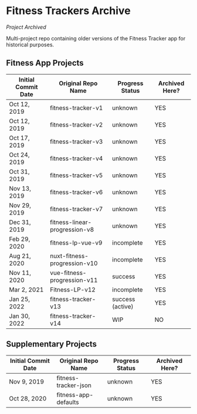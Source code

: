 # Fitness Trackers Archive

_Project Archived_

Multi-project repo containing older versions of the Fitness Tracker app for historical purposes.

## Fitness App Projects

Initial Commit Date | Original Repo Name | Progress Status | Archived Here?
--- | --- | --- | ---
Oct 12, 2019 | fitness-tracker-v1 | unknown | YES
Oct 12, 2019 | fitness-tracker-v2 | unknown | YES
Oct 17, 2019 | fitness-tracker-v3 | unknown | YES
Oct 24, 2019 | fitness-tracker-v4 | unknown | YES
Oct 31, 2019 | fitness-tracker-v5 | unknown | YES
Nov 13, 2019 | fitness-tracker-v6 | unknown | YES
Nov 29, 2019 | fitness-tracker-v7 | unknown | YES
Dec 31, 2019 | fitness-linear-progression-v8 | unknown | YES
Feb 29, 2020 | fitness-lp-vue-v9 | incomplete | YES
Aug 21, 2020 | nuxt-fitness-progression-v10 | incomplete | YES
Nov 11, 2020 | vue-fitness-progression-v11 | success | YES
Mar 2, 2021 | Fitness-LP-v12 | incomplete | YES
Jan 25, 2022 | fitness-tracker-v13 | success (active) | YES
Jan 30, 2022 | fitness-tracker-v14 | WIP | NO

## Supplementary Projects

Initial Commit Date | Original Repo Name | Progress Status | Archived Here?
--- | --- | --- | ---
Nov 9, 2019 | fitness-tracker-json | unknown | YES
Oct 28, 2020 | fitness-app-defaults | unknown | YES
